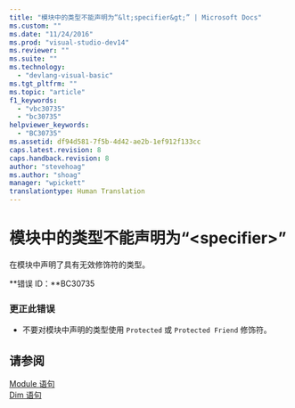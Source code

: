 ```yaml
---
title: "模块中的类型不能声明为“&lt;specifier&gt;” | Microsoft Docs"
ms.custom: ""
ms.date: "11/24/2016"
ms.prod: "visual-studio-dev14"
ms.reviewer: ""
ms.suite: ""
ms.technology: 
  - "devlang-visual-basic"
ms.tgt_pltfrm: ""
ms.topic: "article"
f1_keywords: 
  - "vbc30735"
  - "bc30735"
helpviewer_keywords: 
  - "BC30735"
ms.assetid: df94d581-7f5b-4d42-ae2b-1ef912f133cc
caps.latest.revision: 8
caps.handback.revision: 8
author: "stevehoag"
ms.author: "shoag"
manager: "wpickett"
translationtype: Human Translation
---
```

# 模块中的类型不能声明为“&lt;specifier&gt;”
在模块中声明了具有无效修饰符的类型。  
  
 **错误 ID：**BC30735  
  
### 更正此错误  
  
-   不要对模块中声明的类型使用 `Protected` 或 `Protected Friend` 修饰符。  
  
## 请参阅  
 [Module 语句](../../visual-basic/language-reference/statements/module-statement.md)   
 [Dim 语句](../../visual-basic/language-reference/statements/dim-statement.md)